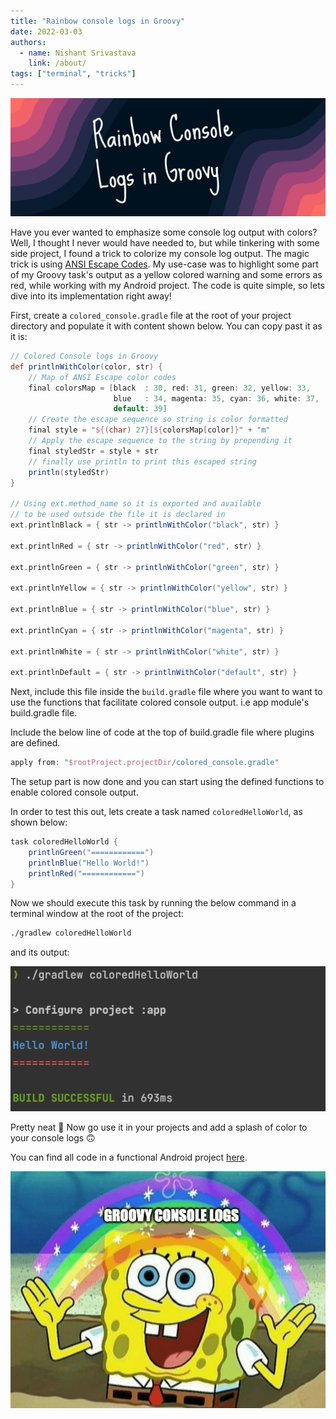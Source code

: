```yaml
---
title: "Rainbow console logs in Groovy"
date: 2022-03-03
authors:
  - name: Nishant Srivastava
    link: /about/
tags: ["terminal", "tricks"]
---
```


![Banner](banner.png)

Have you ever wanted to emphasize some console log output with colors? Well, I thought I never would have needed to, but while tinkering with some side project, I found a trick to colorize my console log output. The magic trick is using [ANSI Escape Codes](https://en.wikipedia.org/wiki/ANSI_escape_code). My use-case was to highlight some part of my Groovy task's output as a yellow colored warning and some errors as red, while working with my Android project. The code is quite simple, so lets dive into its implementation right away!

<!--more-->

First, create a `colored_console.gradle` file at the root of your project directory and populate it with content shown below. You can copy past it as it is:

```groovy
// Colored Console logs in Groovy
def printlnWithColor(color, str) {
    // Map of ANSI Escape color codes
    final colorsMap = [black  : 30, red: 31, green: 32, yellow: 33,
                       blue   : 34, magenta: 35, cyan: 36, white: 37,
                       default: 39]
    // Create the escape sequence so string is color formatted
    final style = "${(char) 27}[${colorsMap[color]}" + "m"
    // Apply the escape sequence to the string by prepending it
    final styledStr = style + str
    // finally use println to print this escaped string
    println(styledStr)
}

// Using ext.method_name so it is exported and available
// to be used outside the file it is declared in
ext.printlnBlack = { str -> printlnWithColor("black", str) }

ext.printlnRed = { str -> printlnWithColor("red", str) }

ext.printlnGreen = { str -> printlnWithColor("green", str) }

ext.printlnYellow = { str -> printlnWithColor("yellow", str) }

ext.printlnBlue = { str -> printlnWithColor("blue", str) }

ext.printlnCyan = { str -> printlnWithColor("magenta", str) }

ext.printlnWhite = { str -> printlnWithColor("white", str) }

ext.printlnDefault = { str -> printlnWithColor("default", str) }

```

Next, include this file inside the `build.gradle` file where you want to want to use the functions that facilitate colored console output. i.e app module's build.gradle file.

Include the below line of code at the top of build.gradle file where plugins are defined.

```groovy
apply from: "$rootProject.projectDir/colored_console.gradle"
```

The setup part is now done and you can start using the defined functions to enable colored console output.

In order to test this out, lets create a task named `coloredHelloWorld`, as shown below:

```groovy
task coloredHelloWorld {
    printlnGreen("============")
    printlnBlue("Hello World!")
    printlnRed("============")
}
```

Now we should execute this task by running the below command in a terminal window at the root of the project:

```sh
./gradlew coloredHelloWorld
```

and its output:

![output](img_1.png)

Pretty neat 🌈 Now go use it in your projects and add a splash of color to your console logs 🙃

You can find all code in a functional Android project [here](https://github.com/nisrulz/android-examples/tree/develop/ColoredConsoleLogs).

![meme](meme.png)

